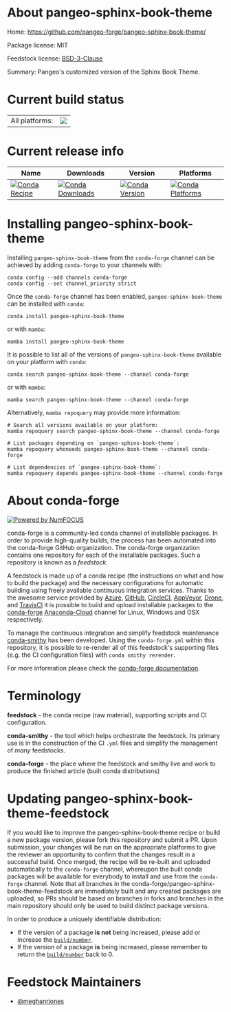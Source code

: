 About pangeo-sphinx-book-theme
==============================

Home: https://github.com/pangeo-forge/pangeo-sphinx-book-theme/

Package license: MIT

Feedstock license: [BSD-3-Clause](https://github.com/conda-forge/pangeo-sphinx-book-theme-feedstock/blob/main/LICENSE.txt)

Summary: Pangeo's customized version of the Sphinx Book Theme.

Current build status
====================


<table><tr><td>All platforms:</td>
    <td>
      <a href="https://dev.azure.com/conda-forge/feedstock-builds/_build/latest?definitionId=16351&branchName=main">
        <img src="https://dev.azure.com/conda-forge/feedstock-builds/_apis/build/status/pangeo-sphinx-book-theme-feedstock?branchName=main">
      </a>
    </td>
  </tr>
</table>

Current release info
====================

| Name | Downloads | Version | Platforms |
| --- | --- | --- | --- |
| [![Conda Recipe](https://img.shields.io/badge/recipe-pangeo--sphinx--book--theme-green.svg)](https://anaconda.org/conda-forge/pangeo-sphinx-book-theme) | [![Conda Downloads](https://img.shields.io/conda/dn/conda-forge/pangeo-sphinx-book-theme.svg)](https://anaconda.org/conda-forge/pangeo-sphinx-book-theme) | [![Conda Version](https://img.shields.io/conda/vn/conda-forge/pangeo-sphinx-book-theme.svg)](https://anaconda.org/conda-forge/pangeo-sphinx-book-theme) | [![Conda Platforms](https://img.shields.io/conda/pn/conda-forge/pangeo-sphinx-book-theme.svg)](https://anaconda.org/conda-forge/pangeo-sphinx-book-theme) |

Installing pangeo-sphinx-book-theme
===================================

Installing `pangeo-sphinx-book-theme` from the `conda-forge` channel can be achieved by adding `conda-forge` to your channels with:

```
conda config --add channels conda-forge
conda config --set channel_priority strict
```

Once the `conda-forge` channel has been enabled, `pangeo-sphinx-book-theme` can be installed with `conda`:

```
conda install pangeo-sphinx-book-theme
```

or with `mamba`:

```
mamba install pangeo-sphinx-book-theme
```

It is possible to list all of the versions of `pangeo-sphinx-book-theme` available on your platform with `conda`:

```
conda search pangeo-sphinx-book-theme --channel conda-forge
```

or with `mamba`:

```
mamba search pangeo-sphinx-book-theme --channel conda-forge
```

Alternatively, `mamba repoquery` may provide more information:

```
# Search all versions available on your platform:
mamba repoquery search pangeo-sphinx-book-theme --channel conda-forge

# List packages depending on `pangeo-sphinx-book-theme`:
mamba repoquery whoneeds pangeo-sphinx-book-theme --channel conda-forge

# List dependencies of `pangeo-sphinx-book-theme`:
mamba repoquery depends pangeo-sphinx-book-theme --channel conda-forge
```


About conda-forge
=================

[![Powered by
NumFOCUS](https://img.shields.io/badge/powered%20by-NumFOCUS-orange.svg?style=flat&colorA=E1523D&colorB=007D8A)](https://numfocus.org)

conda-forge is a community-led conda channel of installable packages.
In order to provide high-quality builds, the process has been automated into the
conda-forge GitHub organization. The conda-forge organization contains one repository
for each of the installable packages. Such a repository is known as a *feedstock*.

A feedstock is made up of a conda recipe (the instructions on what and how to build
the package) and the necessary configurations for automatic building using freely
available continuous integration services. Thanks to the awesome service provided by
[Azure](https://azure.microsoft.com/en-us/services/devops/), [GitHub](https://github.com/),
[CircleCI](https://circleci.com/), [AppVeyor](https://www.appveyor.com/),
[Drone](https://cloud.drone.io/welcome), and [TravisCI](https://travis-ci.com/)
it is possible to build and upload installable packages to the
[conda-forge](https://anaconda.org/conda-forge) [Anaconda-Cloud](https://anaconda.org/)
channel for Linux, Windows and OSX respectively.

To manage the continuous integration and simplify feedstock maintenance
[conda-smithy](https://github.com/conda-forge/conda-smithy) has been developed.
Using the ``conda-forge.yml`` within this repository, it is possible to re-render all of
this feedstock's supporting files (e.g. the CI configuration files) with ``conda smithy rerender``.

For more information please check the [conda-forge documentation](https://conda-forge.org/docs/).

Terminology
===========

**feedstock** - the conda recipe (raw material), supporting scripts and CI configuration.

**conda-smithy** - the tool which helps orchestrate the feedstock.
                   Its primary use is in the construction of the CI ``.yml`` files
                   and simplify the management of *many* feedstocks.

**conda-forge** - the place where the feedstock and smithy live and work to
                  produce the finished article (built conda distributions)


Updating pangeo-sphinx-book-theme-feedstock
===========================================

If you would like to improve the pangeo-sphinx-book-theme recipe or build a new
package version, please fork this repository and submit a PR. Upon submission,
your changes will be run on the appropriate platforms to give the reviewer an
opportunity to confirm that the changes result in a successful build. Once
merged, the recipe will be re-built and uploaded automatically to the
`conda-forge` channel, whereupon the built conda packages will be available for
everybody to install and use from the `conda-forge` channel.
Note that all branches in the conda-forge/pangeo-sphinx-book-theme-feedstock are
immediately built and any created packages are uploaded, so PRs should be based
on branches in forks and branches in the main repository should only be used to
build distinct package versions.

In order to produce a uniquely identifiable distribution:
 * If the version of a package **is not** being increased, please add or increase
   the [``build/number``](https://docs.conda.io/projects/conda-build/en/latest/resources/define-metadata.html#build-number-and-string).
 * If the version of a package **is** being increased, please remember to return
   the [``build/number``](https://docs.conda.io/projects/conda-build/en/latest/resources/define-metadata.html#build-number-and-string)
   back to 0.

Feedstock Maintainers
=====================

* [@meghanrjones](https://github.com/meghanrjones/)


